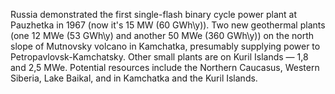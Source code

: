 Russia demonstrated the first single-flash binary cycle power plant at
Pauzhetka in 1967 (now it's 15 MW (60 GWh\\y)). Two new geothermal
plants (one 12 MWe (53 GWh\\y) and another 50 MWe (360 GWh\\y)) on the
north slope of Mutnovsky volcano in Kamchatka, presumably supplying
power to Petropavlovsk-Kamchatsky. Other small plants are on Kuril
Islands — 1,8 and 2,5 MWe. Potential resources include the Northern
Caucasus, Western Siberia, Lake Baikal, and in Kamchatka and the Kuril
Islands.
